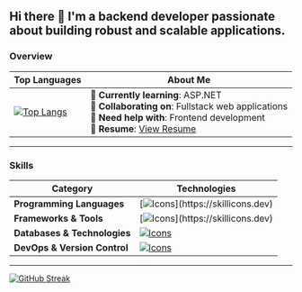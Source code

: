 ## Hi there 👋 I'm a backend developer passionate about building robust and scalable applications.

### **Overview**

| **Top Languages**                                                                                                                                                              | **About Me**                                                                                                                                                                                                                         |
|-------------------------------------------------------------------------------------------------------------------------------------------------------------------------------|-----------------------------------------------------------------------------------------------------------------------------------------------------------------------------------------------|
| [![Top Langs](https://github-readme-stats-d1k8.vercel.app/api/top-langs/?username=deadboyccc&hide=html,rust,php,css,javascript&langs_count=6&layout=compact)](https://github.com/anuraghazra/github-readme-stats) | 🌱 **Currently learning**: ASP.NET <br>👯 **Collaborating on**: Fullstack web applications<br>🤔 **Need help with**: Frontend development<br>📄 **Resume**: [View Resume](https://github.com/deadboyccc/Resume) |

---

### **Skills**

| **Category**               | **Technologies**                                                                                                                                                                                                                  |
|-----------------------------|-------------------------------------------------------------------------------------------------------------------------------------------------------------------------------------------|
| **Programming Languages**  | [![Icons](https://skillicons.dev/icons?i=typescript,javascript,c,cpp,cs,python,)](https://skillicons.dev)                                                                                |
| **Frameworks & Tools** | [![Icons](https://skillicons.dev/icons?i=nodejs,deno,bun,express,dotnet,jest,postman,neovim,)](https://skillicons.dev)                                                                          |
| **Databases & Technologies**              | [![Icons](https://skillicons.dev/icons?i=mongodb,postgresql,redis,sequelize,prisma,graphql,kafka,rabbitmq)](https://skillicons.dev)                                                                                              |
| **DevOps & Version Control** | [![Icons](https://skillicons.dev/icons?i=git,github,docker,linux,bash,cmake,heroku,arch)](https://skillicons.dev)                                                                                        |

---


[![GitHub Streak](https://github-readme-streak-stats-psi-orcin.vercel.app?user=deadboyccc&theme=onedark-duo)](https://git.io/streak-stats)
